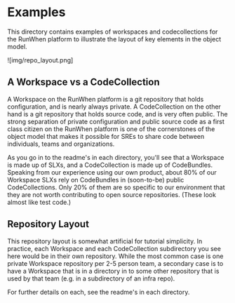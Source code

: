 # Examples
This directory contains examples of workspaces and codecollections for the RunWhen platform to illustrate the layout of key elements in the object model.

![img/repo_layout.png]


## A Workspace vs a CodeCollection
A Workspace on the RunWhen platform is a git repository that holds configuration, and is nearly always private.  A CodeCollection on the other hand is a git repository that holds source code, and is very often public.  The strong separation of private configuration and public source code as a first class citizen on the RunWhen platform is one of the cornerstones of the object model that makes it possible for SREs to share code between individuals, teams and organizations.

As you go in to the readme's in each directory, you'll see that a Workspace is made up of SLXs, and a CodeCollection is made up of CodeBundles.  Speaking from our experience using our own product, about 80% of our Workspace SLXs rely on CodeBundles in (soon-to-be) public CodeCollections.  Only 20% of them are so specific to our environment that they are not worth contributing to open source repositories.  (These look almost like test code.)

## Repository Layout
This repository layout is somewhat artificial for tutorial simplicity.  In practice, each Workspace and each CodeCollection subdirectory you see here would be in their own repository.  While the most common case is one private Workspace repository per 2-5 person team, a secondary case is to have a Workspace that is in a directory in to some other repository that is used by that team (e.g. in a subdirectory of an infra repo).

For further details on each, see the readme's in each directory. 
